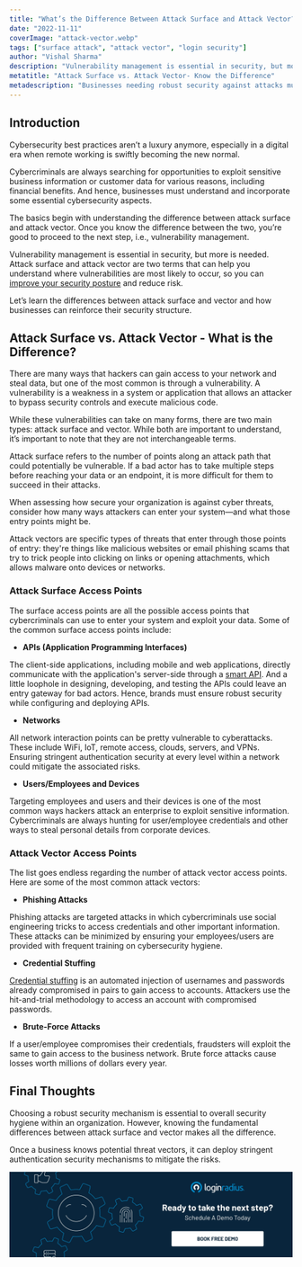 ```yaml
---
title: "What’s the Difference Between Attack Surface and Attack Vector?"
date: "2022-11-11"
coverImage: "attack-vector.webp"
tags: ["surface attack", "attack vector", "login security"]
author: "Vishal Sharma"
description: "Vulnerability management is essential in security, but more is needed. Attack surface and attack vector are two terms that can help you understand where vulnerabilities are most likely to occur, so you can improve your security posture and reduce risk."
metatitle: "Attack Surface vs. Attack Vector- Know the Difference"
metadescription: "Businesses needing robust security against attacks must first learn the basic difference between attack surface and vector. Read on to know more."
---
```


## Introduction 

Cybersecurity best practices aren’t a luxury anymore, especially in a digital era when remote working is swiftly becoming the new normal. 

Cybercriminals are always searching for opportunities to exploit sensitive business information or customer data for various reasons, including financial benefits. And hence, businesses must understand and incorporate some essential cybersecurity aspects. 

The basics begin with understanding the difference between attack surface and attack vector. Once you know the difference between the two, you’re good to proceed to the next step, i.e., vulnerability management. 

Vulnerability management is essential in security, but more is needed. Attack surface and attack vector are two terms that can help you understand where vulnerabilities are most likely to occur, so you can [improve your security posture](https://blog.loginradius.com/identity/tips-from-loginradius-security-expert-2022/) and reduce risk.

Let’s learn the differences between attack surface and vector and how businesses can reinforce their security structure. 


## Attack Surface vs. Attack Vector - What is the Difference? 

There are many ways that hackers can gain access to your network and steal data, but one of the most common is through a vulnerability. A vulnerability is a weakness in a system or application that allows an attacker to bypass security controls and execute malicious code.

While these vulnerabilities can take on many forms, there are two main types: attack surface and vector. While both are important to understand, it’s important to note that they are not interchangeable terms.

Attack surface refers to the number of points along an attack path that could potentially be vulnerable. If a bad actor has to take multiple steps before reaching your data or an endpoint, it is more difficult for them to succeed in their attacks. 

When assessing how secure your organization is against cyber threats, consider how many ways attackers can enter your system—and what those entry points might be.

Attack vectors are specific types of threats that enter through those points of entry: they're things like malicious websites or email phishing scams that try to trick people into clicking on links or opening attachments, which allows malware onto devices or networks. 


### Attack Surface Access Points

The surface access points are all the possible access points that cybercriminals can use to enter your system and exploit your data. Some of the common surface access points include: 



* **APIs (Application Programming Interfaces)**

The client-side applications, including mobile and web applications, directly communicate with the application's server-side through a [smart API](https://blog.loginradius.com/identity/risk-management-with-holistic-apis/). And a little loophole in designing, developing, and testing the APIs could leave an entry gateway for bad actors. Hence, brands must ensure robust security while configuring and deploying APIs. 



* **Networks**

All network interaction points can be pretty vulnerable to cyberattacks. These include WiFi, IoT, remote access, clouds, servers, and VPNs. Ensuring stringent authentication security at every level within a network could mitigate the associated risks. 



* **Users/Employees and Devices**

Targeting employees and users and their devices is one of the most common ways hackers attack an enterprise to exploit sensitive information. Cybercriminals are always hunting for user/employee credentials and other ways to steal personal details from corporate devices. 


### Attack Vector Access Points

The list goes endless regarding the number of attack vector access points. Here are some of the most common attack vectors:



* **Phishing Attacks**

Phishing attacks are targeted attacks in which cybercriminals use social engineering tricks to access credentials and other important information. These attacks can be minimized by ensuring your employees/users are provided with frequent training on cybersecurity hygiene. 



* **Credential Stuffing**

[Credential stuffing](https://blog.loginradius.com/identity/prevent-credential-stuffing-attacks/) is an automated injection of usernames and passwords already compromised in pairs to gain access to accounts. Attackers use the hit-and-trial methodology to access an account with compromised passwords. 



* **Brute-Force Attacks**

If a user/employee compromises their credentials, fraudsters will exploit the same to gain access to the business network. Brute force attacks cause losses worth millions of dollars every year. 


## Final Thoughts 

Choosing a robust security mechanism is essential to overall security hygiene within an organization. However, knowing the fundamental differences between attack surface and vector makes all the difference. 

Once a business knows potential threat vectors, it can deploy stringent authentication security mechanisms to mitigate the risks.  


[![book-a-demo-loginradius](../../assets/book-a-demo-loginradius.webp)](https://www.loginradius.com/contact-us?utm_source=blog&utm_medium=web&utm_campaign=attack-surface-vs-attack-vector)
